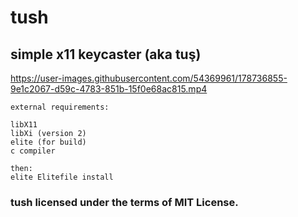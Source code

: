 # tush
## simple x11 keycaster (aka tuş)

https://user-images.githubusercontent.com/54369961/178736855-9e1c2067-d59c-4783-851b-15f0e68ac815.mp4

```
external requirements:

libX11
libXi (version 2)
elite (for build)
c compiler

then:
elite Elitefile install
```

### tush licensed under the terms of MIT License.
